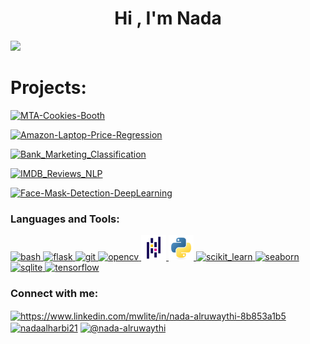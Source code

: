 


<h1 align="center">Hi , I'm Nada</h1> 

<img src="https://github-readme-stats.vercel.app/api?username=nadaAlruwaythi&&show_icons=true&title_color=459bf5&icon_color=459bf5&text_color=021b2a&bg_color=ffffff" /> <br/>

# Projects:

<p align="left">


[![MTA-Cookies-Booth](https://github-readme-stats.vercel.app/api/pin/?username=nadaAlruwaythi&repo=MTA-Cookies-Booth)](https://github.com/nadaAlruwaythi/MTA-Cookies-Booth)

[![Amazon-Laptop-Price-Regression](https://github-readme-stats.vercel.app/api/pin/?username=nadaAlruwaythi&repo=Amazon-Laptop-Price-Regression)](https://github.com/nadaAlruwaythi/Amazon-Laptop-Price-Regression)

[![Bank_Marketing_Classification](https://github-readme-stats.vercel.app/api/pin/?username=nadaAlruwaythi&repo=Bank_Marketing_Classification)](https://github.com/nadaAlruwaythi/Bank_Marketing_Classification)

[![IMDB_Reviews_NLP](https://github-readme-stats.vercel.app/api/pin/?username=nadaAlruwaythi&repo=IMDB_Reviews_NLP)](https://github.com/nadaAlruwaythi/IMDB_Reviews_NLP)

[![Face-Mask-Detection-DeepLearning](https://github-readme-stats.vercel.app/api/pin/?username=nadaAlruwaythi&repo=Face-Mask-Detection-DeepLearning)](https://github.com/nadaAlruwaythi/Face-Mask-Detection-DeepLearning)
</p>


<h3 align="left">Languages and Tools:</h3>
<p align="left"> <a href="https://www.gnu.org/software/bash/" target="_blank" rel="noreferrer"> <img src="https://www.vectorlogo.zone/logos/gnu_bash/gnu_bash-icon.svg" alt="bash" width="40" height="40"/> </a> <a href="https://flask.palletsprojects.com/" target="_blank" rel="noreferrer"> <img src="https://www.vectorlogo.zone/logos/pocoo_flask/pocoo_flask-icon.svg" alt="flask" width="40" height="40"/> </a> <a href="https://git-scm.com/" target="_blank" rel="noreferrer"> <img src="https://www.vectorlogo.zone/logos/git-scm/git-scm-icon.svg" alt="git" width="40" height="40"/> </a> <a href="https://opencv.org/" target="_blank" rel="noreferrer"> <img src="https://www.vectorlogo.zone/logos/opencv/opencv-icon.svg" alt="opencv" width="40" height="40"/> </a> <a href="https://pandas.pydata.org/" target="_blank" rel="noreferrer"> <img src="https://raw.githubusercontent.com/devicons/devicon/2ae2a900d2f041da66e950e4d48052658d850630/icons/pandas/pandas-original.svg" alt="pandas" width="40" height="40"/> </a> <a href="https://www.python.org" target="_blank" rel="noreferrer"> <img src="https://raw.githubusercontent.com/devicons/devicon/master/icons/python/python-original.svg" alt="python" width="40" height="40"/> </a> <a href="https://scikit-learn.org/" target="_blank" rel="noreferrer"> <img src="https://upload.wikimedia.org/wikipedia/commons/0/05/Scikit_learn_logo_small.svg" alt="scikit_learn" width="40" height="40"/> </a> <a href="https://seaborn.pydata.org/" target="_blank" rel="noreferrer"> <img src="https://seaborn.pydata.org/_images/logo-mark-lightbg.svg" alt="seaborn" width="40" height="40"/> </a> <a href="https://www.sqlite.org/" target="_blank" rel="noreferrer"> <img src="https://www.vectorlogo.zone/logos/sqlite/sqlite-icon.svg" alt="sqlite" width="40" height="40"/> </a> <a href="https://www.tensorflow.org" target="_blank" rel="noreferrer"> <img src="https://www.vectorlogo.zone/logos/tensorflow/tensorflow-icon.svg" alt="tensorflow" width="40" height="40"/> </a> </p>

<h3 align="left">Connect with me:</h3>
<p align="left">
<a href="https://linkedin.com/in/https://www.linkedin.com/mwlite/in/nada-alruwaythi-8b853a1b5" target="blank"><img align="center" src="https://raw.githubusercontent.com/rahuldkjain/github-profile-readme-generator/master/src/images/icons/Social/linked-in-alt.svg" alt="https://www.linkedin.com/mwlite/in/nada-alruwaythi-8b853a1b5" height="30" width="40" /></a>
<a href="https://kaggle.com/nadaalharbi21" target="blank"><img align="center" src="https://raw.githubusercontent.com/rahuldkjain/github-profile-readme-generator/master/src/images/icons/Social/kaggle.svg" alt="nadaalharbi21" height="30" width="40" /></a>
<a href="https://medium.com/@nada-alruwaythi" target="blank"><img align="center" src="https://raw.githubusercontent.com/rahuldkjain/github-profile-readme-generator/master/src/images/icons/Social/medium.svg" alt="@nada-alruwaythi" height="30" width="40" /></a>
</p>
